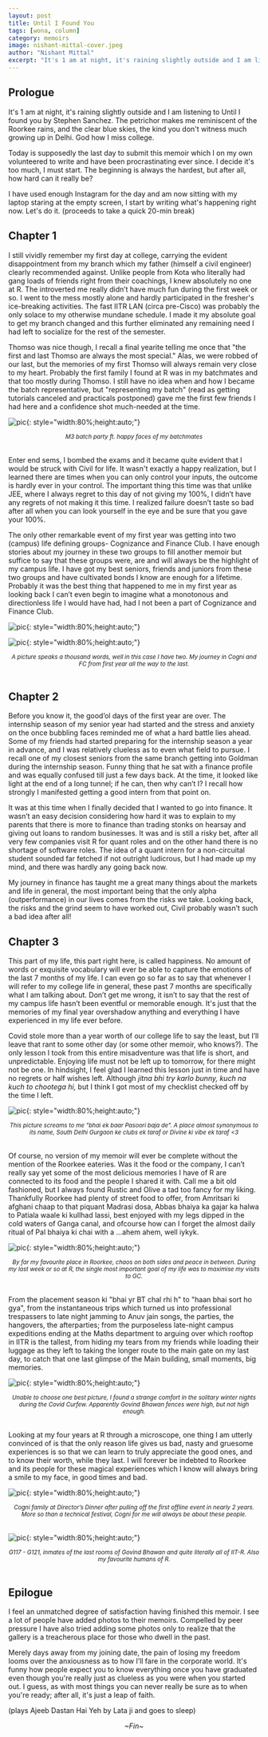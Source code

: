 ```yaml
---
layout: post
title: Until I Found You
tags: [wona, column]
category: memoirs
image: nishant-mittal-cover.jpeg
author: "Nishant Mittal"
excerpt: "It's 1 am at night, it's raining slightly outside and I am listening to Until I found you by Stephen Sanchez. The petrichor makes me reminiscent of the Roorkee rains, and the clear blue skies, the kind you don't witness much growing up in Delhi. God how I miss college."
---
```


## Prologue

It's 1 am at night, it's raining slightly outside and I am listening to Until I found you by Stephen Sanchez. The petrichor makes me reminiscent of the Roorkee rains, and the clear blue skies, the kind you don't witness much growing up in Delhi. God how I miss college.

Today is supposedly the last day to submit this memoir which I on my own volunteered to write and have been procrastinating ever since. I decide it's too much, I must start. The beginning is always the hardest, but after all, how hard can it really be?

I have used enough Instagram for the day and am now sitting with my laptop staring at the empty screen, I start by writing what's happening right now. Let's do it. (proceeds to take a quick 20-min break)

## Chapter 1

I still vividly remember my first day at college, carrying the evident disappointment from my branch which my father (himself a civil engineer) clearly recommended against. Unlike people from Kota who literally had gang loads of friends right from their coachings, I knew absolutely no one at R. The introverted me really didn’t have much fun during the first week or so. I went to the mess mostly alone and hardly participated in the fresher's ice-breaking activities. The fast IITR LAN (circa pre-Cisco) was probably the only solace to my otherwise mundane schedule. I made it my absolute goal to get my branch changed and this further eliminated any remaining need I had left to socialize for the rest of the semester.

Thomso was nice though, I recall a final yearite telling me once that "the first and last Thomso are always the most special." Alas, we were robbed of our last, but the memories of my first Thomso will always remain very close to my heart. Probably the first family I found at R was in my batchmates and that too mostly during Thomso. I still have no idea when and how I became the batch representative, but "representing my batch"  (read as getting tutorials canceled and practicals postponed) gave me the first few friends I had here and a confidence shot much-needed at the time.

![pic](/images/posts/nishant-mittal-01.jpg){: style="width:80%;height:auto;"}<em><small><center>M3 batch party ft. happy faces of my batchmates</center></small></em><br />

Enter end sems, I bombed the exams and it became quite evident that I would be struck with Civil for life. It wasn't exactly a happy realization, but I learned there are times when you can only control your inputs, the outcome is hardly ever in your control. The important thing this time was that unlike JEE, where I always regret to this day of not giving my 100%, I didn’t have any regrets of not making it this time. I realized failure doesn’t taste so bad after all when you can look yourself in the eye and be sure that you gave your 100%.

The only other remarkable event of my first year was getting into two (campus) life defining groups- Cognizance and Finance Club. I have enough stories about my journey in these two groups to fill another memoir but suffice to say that these groups were, are and will always be the highlight of my campus life. I have got my best seniors, friends and juniors from these two groups and have cultivated bonds I know are enough for a lifetime. Probably it was the best thing that happened to me in my first year as looking back I can’t even begin to imagine what a monotonous and directionless life I would have had, had I not been a part of Cognizance and Finance Club.

![pic](/images/posts/nishant-mittal-02.png){: style="width:80%;height:auto;"}

![pic](/images/posts/nishant-mittal-03.png){: style="width:80%;height:auto;"}<em><small><center>A picture speaks a thousand words, well in this case I have two. My journey in Cogni and FC from first year all the way to the last.</center></small></em><br />

## Chapter 2

Before you know it, the good’ol days of the first year are over. The internship season of my senior year had started and the stress and anxiety on the once bubbling faces reminded me of what a hard battle lies ahead. Some of my friends had started preparing for the internship season a year in advance, and I was relatively clueless as to even what field to pursue. I recall one of my closest seniors from the same branch getting into Goldman during the internship season. Funny thing that he sat with a finance profile and was equally confused till just a few days back. At the time, it looked like light at the end of a long tunnel; if he can, then why can’t I? I recall how strongly I manifested getting a good intern from that point on.

 It was at this time when I finally decided that I wanted to go into finance. It wasn’t an easy decision considering how hard it was to explain to my parents that there is more to finance than trading stonks on hearsay and giving out loans to random businesses. It was and is still a risky bet, after all very few companies visit R for quant roles and on the other hand there is no shortage of software roles. The idea of a quant intern for a non-circuital student sounded far fetched if not outright ludicrous, but I had made up my mind, and there was hardly any going back now.

My journey in finance has taught me a great many things about the markets and life in general, the most important being that the only alpha (outperformance) in our lives comes from the risks we take. Looking back, the risks and the grind seem to have worked out, Civil probably wasn’t such a bad idea after all!

## Chapter 3

This part of my life, this part right here, is called happiness. No amount of words or exquisite vocabulary will ever be able to capture the emotions of the last 7 months of my life. I can even go so far as to say that whenever I will refer to my college life in general, these past 7 months are specifically what I am talking about. Don’t get me wrong, it isn’t to say that the rest of my campus life hasn’t been eventful or memorable enough. It's just that the memories of my final year overshadow anything and everything I have experienced in my life ever before.

Covid stole more than a year worth of our college life to say the least, but I’ll leave that rant to some other day (or some other memoir, who knows?). The only lesson I took from this entire misadventure was that life is short, and unpredictable. Enjoying life must not be left up to tomorrow, for there might not be one. In hindsight, I feel glad I learned this lesson just in time and have no regrets or half wishes left. Although _jitna bhi try karlo bunny, kuch na kuch to chootega hi,_ but I think I got most of my checklist checked off by the time I left.

![pic](/images/posts/nishant-mittal-04.jpg){: style="width:80%;height:auto;"}<em><small><center>This picture screams to me "bhai ek baar Pasoori baja de". A place almost synonymous to its name, South Delhi Gurgaon ke clubs ek taraf or Divine ki vibe ek taraf &lt;3</center></small></em><br />

Of course, no version of my memoir will ever be complete without the mention of the Roorkee eateries. Was it the food or the company, I can’t really say yet some of the most delicious memories I have of R are connected to its food and the people I shared it with. Call me a bit old fashioned, but I always found Rustic and Olive a tad too fancy for my liking. Thankfully Roorkee had plenty of street food to offer, from Amritsari ki afghani chaap to that piquant Madrasi dosa, Abbas bhaiya ka gajar ka halwa to Patiala waale ki kullhad lassi, best enjoyed with my legs dipped in the cold waters of Ganga canal, and ofcourse how can I forget the almost daily ritual of Pal bhaiya ki chai with a …ahem ahem, well iykyk.

![pic](/images/posts/nishant-mittal-05.jpg){: style="width:80%;height:auto;"}<em><small><center>By far my favourite place in Roorkee, chaos on both sides and peace in between. During my last week or so at R, the single most important goal of my life was to maximise my visits to GC.</center></small></em><br />

From the placement season ki "bhai yr BT chal rhi h" to "haan bhai sort ho gya", from the instantaneous trips which turned us into professional trespassers to late night jamming to Anuv jain songs, the parties, the hangovers, the afterparties; from the purposeless late-night campus expeditions ending at the Maths department to arguing over which rooftop in IITR is the tallest, from hiding my tears from my friends while loading their luggage as they left to taking the longer route to the main gate on my last day, to catch that one last glimpse of the Main building, small moments, big memories.

![pic](/images/posts/nishant-mittal-06.png){: style="width:80%;height:auto;"}<em><small><center>Unable to choose one best picture, I found a strange comfort in the solitary winter nights during the Covid Curfew. Apparently Govind Bhawan fences were high, but not high enough.</center></small></em><br />

Looking at my four years at R through a microscope, one thing I am utterly convinced of is that the only reason life gives us bad, nasty and gruesome experiences is so that we can learn to truly appreciate the good ones, and to know their worth, while they last. I will forever be indebted to Roorkee and its people for these magical experiences which I know will always bring a smile to my face, in good times and bad.

![pic](/images/posts/nishant-mittal-07.jpg){: style="width:80%;height:auto;"}<em><small><center>Cogni family at Director’s Dinner after pulling off the first offline event in nearly 2 years. More so than a technical festival, Cogni for me will always be about these people.</center></small></em><br />

![pic](/images/posts/nishant-mittal-08.jpg){: style="width:80%;height:auto;"}<em><small><center>G117 - G121, inmates of the last rooms of Govind Bhawan and quite literally all of IIT-R. Also my favourite humans of R.</center></small></em><br />

## Epilogue

I feel an unmatched degree of satisfaction having finished this memoir. I see a lot of people have added photos to their memoirs. Compelled by peer pressure I have also tried adding some photos only to realize that the gallery is a treacherous place for those who dwell in the past.

Merely days away from my joining date, the pain of losing my freedom looms over the anxiousness as to how I’ll fare in the corporate world. It's funny how people expect you to know everything once you have graduated even though you're really just as clueless as you were when you started out. I guess, as with most things you can never really be sure as to when you're ready; after all, it's just a leap of faith.

(plays Ajeeb Dastan Hai Yeh by Lata ji and goes to sleep)

<div style="text-align: center"><em>~Fin~</em></div>
